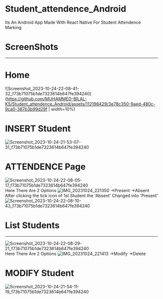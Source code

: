 # Student_attendence_Android
Its An Android App Made With React Native For Student Attendence Marking 

# ScreenShots
--------------

# Home
![Screenshot_2023-10-24-22-08-41-32_f73b71075b1de7323614b647fe394240](https://github.com/MUHAMMED-BILAL-KS/Student_attendence_Android/assets/112198429/3e78c350-9aed-480c-9ca0-387b3b99d29f | width=10%)

# INSERT Student
![Screenshot_2023-10-24-21-53-07-31_f73b71075b1de7323614b647fe394240](https://github.com/MUHAMMED-BILAL-KS/Student_attendence_Android/assets/112198429/abb73f87-f750-4f26-87b0-ce4d5ffd4841)

# ATTENDENCE Page
![Screenshot_2023-10-24-22-08-05-17_f73b71075b1de7323614b647fe394240](https://github.com/MUHAMMED-BILAL-KS/Student_attendence_Android/assets/112198429/91eb6ac2-ed34-46e0-b22a-5bc95022b936)
Here There Are 2 Options 
![IMG_20231024_221350](https://github.com/MUHAMMED-BILAL-KS/Student_attendence_Android/assets/112198429/50c07a63-b86d-4e54-8690-f33aef99ffa5)
->Present 
->Absent
After clicking the tick icon of 1st Student the 'Absent' Changed into 'Present'
![Screenshot_2023-10-24-22-08-10-43_f73b71075b1de7323614b647fe394240](https://github.com/MUHAMMED-BILAL-KS/Student_attendence_Android/assets/112198429/afe7c9fd-50a5-44d3-bc67-d8bd7cc16404)

# List Students
---------------
![Screenshot_2023-10-24-22-08-29-21_f73b71075b1de7323614b647fe394240](https://github.com/MUHAMMED-BILAL-KS/Student_attendence_Android/assets/112198429/ca3e20c0-434c-42d0-82bc-3dce11a55e3f)
Here There Are 2 Options
![IMG_20231024_221413](https://github.com/MUHAMMED-BILAL-KS/Student_attendence_Android/assets/112198429/efccaaaf-781b-46f6-860f-a00003351f2e)
->Modify
->Delete

# MODIFY Student
![Screenshot_2023-10-24-21-54-11-19_f73b71075b1de7323614b647fe394240](https://github.com/MUHAMMED-BILAL-KS/Student_attendence_Android/assets/112198429/72692e12-a6e6-4b23-a247-c5741c57e6b7)
